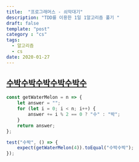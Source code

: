 ```yaml
---
title:  "프로그래머스 - 쇠막대기"
description: "TDD를 이용한 1일 1알고리즘 풀기 "
draft: false
template: "post"
category : "cs" 
tags:
  - 알고리즘
  - cs
date: 2020-01-27
---
```

## [수박수박수박수박수박수](https://programmers.co.kr/learn/courses/30/lessons/12922)

```js
const getWaterMelon = n => {
    let answer = "";
    for (let i = 0; i < n; i++) {
        answer += i % 2 == 0 ? "수" : "박";
    }
    return answer;
};

test("수박", () => {
    expect(getWaterMelon(4)).toEqual("수박수박");
});
```
